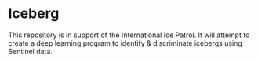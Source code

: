 # Iceberg
This repository is in support of the International Ice Patrol. It will attempt to create a deep learning program to identify &amp; discriminate icebergs using Sentinel data.

